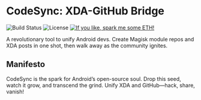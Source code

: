# CodeSync: XDA-GitHub Bridge
![Build Status](https://github.com/CodeSync-Bridge/CodeSync-Bridge/actions/workflows/build.yml/badge.svg)
![License](https://img.shields.io/badge/license-MIT-blue)
[![If you like, spark me some ETH!](https://img.shields.io/badge/If%20you%20like,%20spark%20me%20some%20ETH!-Donate%20ETH-orange?logo=ethereum)](https://sendeth2.me/0xd0e9B76Eb4B3911281161CF891E3B03DAa77c74b)

A revolutionary tool to unify Android devs. Create Magisk module repos and XDA posts in one shot, then walk away as the community ignites.

## Manifesto
CodeSync is the spark for Android’s open-source soul. Drop this seed, watch it grow, and transcend the grind. Unify XDA and GitHub—hack, share, vanish!
